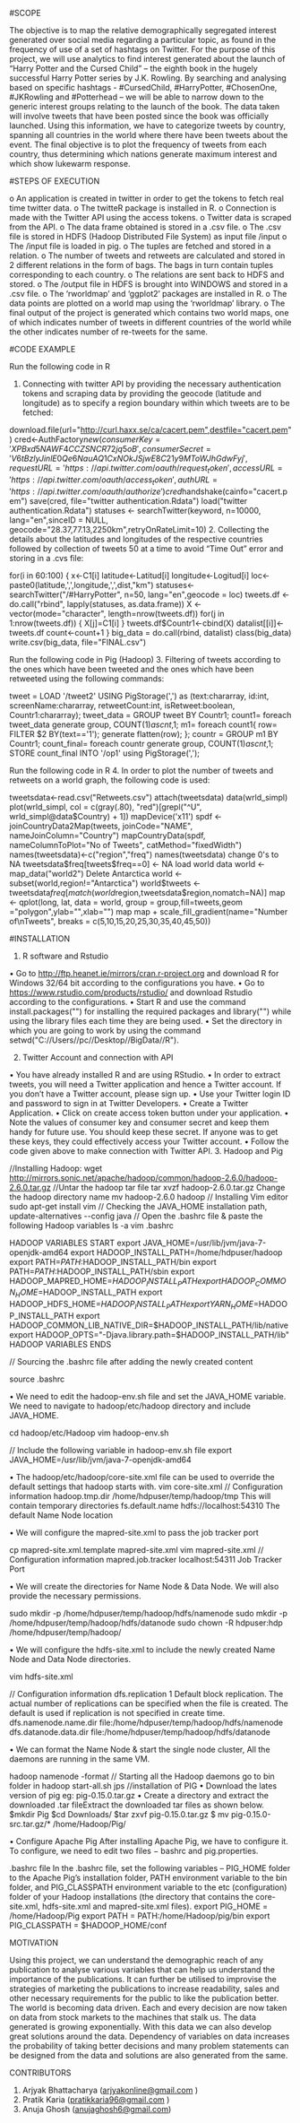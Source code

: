 
#SCOPE

The objective is to map the relative demographically segregated interest generated over social media regarding a particular topic, as found in the frequency of use of a set of hashtags on Twitter. For the purpose of this project, we will use analytics to find interest generated about the launch of “Harry Potter and the Cursed Child” – the eighth book in the hugely successful Harry Potter series by J.K. Rowling. 
By searching and analysing based on specific hashtags - #CursedChild, #HarryPotter, #ChosenOne, #JKRowling and #Potterhead – we will be able to narrow down to the generic interest groups relating to the launch of the book. The data taken will involve tweets that have been posted since the book was officially launched.
Using this information, we have to categorize tweets by country, spanning all countries in the world where there have been tweets about the event. The final objective is to plot the frequency of tweets from each country, thus determining which nations generate maximum interest and which show lukewarm response.

#STEPS OF EXECUTION

o	An application is created in twitter in order to get the tokens to fetch real time twitter data.
o	The twitteR package is installed in R.
o	Connection is made with the Twitter API using the access tokens.
o	Twitter data is scraped from the API.
o	The data frame obtained is stored in a .csv file.
o	The .csv file is stored in HDFS (Hadoop Distributed File System) as input file /input 
o	The /input file is loaded in pig.
o	The tuples are fetched and stored in a relation.
o	The number of tweets and retweets are calculated and stored in 2 different relations in the form of bags. The bags in turn contain tuples corresponding to each country.
o	The relations are sent back to HDFS and stored.
o	The /output file in HDFS is brought into WINDOWS and stored in a .csv file.
o	The ‘rworldmap’ and ‘ggplot2’ packages are installed in R.
o	The data points are plotted on a world map using the ‘rworldmap’ library.
o	The final output of the project is generated which contains two world maps, one of which indicates number of tweets in different countries of the world while the other indicates number of re-tweets for the same.

#CODE EXAMPLE
		    
Run the following code in R
1.	Connecting with twitter API by providing the necessary authentication tokens and scraping data by providing the geocode (latitude and longitude) as to specify a region boundary within which tweets are to be fetched:

download.file(url="http://curl.haxx.se/ca/cacert.pem",destfile="cacert.pem")
cred<-AuthFactory$new(consumerKey='XPBxd5NAWF4CCZSNCR72jq5oB',               consumerSecret='V6tBzlyJinlE0Qe6NauAQ1CxNOkJSjwE8C21y9MToWJhGdwFyj',              requestURL='https://api.twitter.com/oauth/request_token',                       accessURL='https://api.twitter.com/oauth/access_token',                        authURL='https://api.twitter.com/oauth/authorize')
cred$handshake(cainfo="cacert.pem")
save(cred, file="twitter authentication.Rdata")
load("twitter authentication.Rdata")
statuses <- searchTwitter(keyword, n=10000, lang="en",sinceID = NULL, geocode="28.37,77.13,2250km",retryOnRateLimit=10)
2.	Collecting the details about the latitudes and longitudes of the respective countries followed by collection of tweets 50 at a time to avoid “Time Out” error and storing in a .cvs file:

for(i in 60:100)
{
 				 x<-C1[i]
 				 latitude<-Latitud[i]
 				 longitude<-Logitud[i]
 				 loc<-paste0(latitude,',',longitude,',',dist,"km")
statuses<-searchTwitter("/#HarryPotter", n=50, lang="en",geocode = loc)
 				 tweets.df <- do.call("rbind", lapply(statuses, as.data.frame))
 				 X <- vector(mode="character", length=nrow(tweets.df))
  				for(j in 1:nrow(tweets.df))
  				{
    					X[j]=C1[i]
 				 }
 				 tweets.df$Countr1<-cbind(X)
 				 datalist[[i]]<-tweets.df
   				 count<-count+1
}
big_data = do.call(rbind, datalist)
class(big_data)
write.csv(big_data, file="FINAL.csv")
		
Run the following code in Pig (Hadoop)
3.	Filtering of tweets according to the ones which have been tweeted and the ones which have been retweeted using the following commands:

tweet = LOAD '/tweet2' USING PigStorage(',') as (text:chararray, id:int, screenName:chararray, retweetCount:int, isRetweet:boolean, Countr1:chararray);
tweet_data = GROUP tweet BY Countr1;
count1= foreach tweet_data generate group, COUNT($1) as cnt,$1;
m1= foreach count1{
			row= FILTER $2 BY(text=='1');
			generate flatten(row);
			};
countr = GROUP m1 BY Countr1;
count_final= foreach countr generate group, COUNT($1) as cnt,$1;
STORE count_final INTO '/op1' using PigStorage(',');

Run the following code in R
4.	In order to plot the number of tweets and retweets on a world graph, the following code is used:

tweetsdata<-read.csv("Retweets.csv")
attach(tweetsdata)
data(wrld_simpl)
plot(wrld_simpl, 
     			col = c(gray(.80), "red")[grepl("^U", wrld_simpl@data$Country) + 1])
mapDevice('x11')
spdf     <-joinCountryData2Map(tweets, joinCode="NAME", nameJoinColumn="Country")
mapCountryData(spdf, nameColumnToPlot="No of Tweets", catMethod="fixedWidth")
names(tweetsdata)<-c("region","freq")
names(tweetsdata)
change 0's to NA
tweetsdata$freq[tweets$freq==0] <- NA
load world data
world <- map_data("world2")
Delete Antarctica
world <- subset(world,region!="Antarctica")
world$tweets <- tweetsdata$freq[match(world$region,tweetsdata$region,nomatch=NA)]
map <- qplot(long, lat, data = world, group = group,fill=tweets,geom ="polygon",ylab="",xlab="")
map
map + scale_fill_gradient(name="Number of\nTweets", breaks = c(5,10,15,20,25,30,35,40,45,50))

#INSTALLATION

1.	R software and Rstudio

•	Go to  http://ftp.heanet.ie/mirrors/cran.r-project.org and download R for Windows 32/64 bit according to the configurations you have.
•	Go to https://www.rstudio.com/products/rstudio/ and download Rstudio according to the configurations.
•	Start R and use the command install.packages("<package name>") for installing the required packages and library("<library name>") while using the library files each time they are being used.
•	Set the directory in which you are going to work by using the command setwd("C://Users//pc//Desktop//BigData//R").

2.	Twitter Account and connection with API

•	You have already installed R and are using RStudio.
•	In order to extract tweets, you will need a Twitter application and hence a Twitter account. If you don’t have a Twitter account, please sign up.
•	Use your Twitter login ID and password to sign in at Twitter Developers.
•	Create a Twitter Application.
•	Click on create access token button under your application.
•	Note the values of consumer key and consumer secret and keep them handy for future use. You should keep these secret. If anyone was to get these keys, they could effectively access your Twitter account.
•	Follow the code given above to make connection with Twitter API.
3.	Hadoop and Pig

//Installing Hadoop:
wget http://mirrors.sonic.net/apache/hadoop/common/hadoop-2.6.0/hadoop-2.6.0.tar.gz
//Untar the hadoop tar file
tar xvzf hadoop-2.6.0.tar.gz
Change the hadoop directory name
mv hadoop-2.6.0 hadoop
// Installing Vim editor
sudo apt-get install vim
// Checking the JAVA_HOME installation path,
update-alternatives --config java
// Open the .bashrc file & paste the following Hadoop variables
ls -a
vim .bashrc

HADOOP VARIABLES START
export JAVA_HOME=/usr/lib/jvm/java-7-openjdk-amd64
export HADOOP_INSTALL_PATH=/home/hdpuser/hadoop
export PATH=$PATH:$HADOOP_INSTALL_PATH/bin
export PATH=$PATH:$HADOOP_INSTALL_PATH/sbin
export HADOOP_MAPRED_HOME=$HADOOP_INSTALL_PATH
export HADOOP_COMMON_HOME=$HADOOP_INSTALL_PATH
export HADOOP_HDFS_HOME=$HADOOP_INSTALL_PATH
export YARN_HOME=$HADOOP_INSTALL_PATH
export HADOOP_COMMON_LIB_NATIVE_DIR=$HADOOP_INSTALL_PATH/lib/native
export HADOOP_OPTS="-Djava.library.path=$HADOOP_INSTALL_PATH/lib"
HADOOP VARIABLES ENDS

// Sourcing the .bashrc file after adding the newly created content

source .bashrc

•	We need to edit the hadoop-env.sh file and set the JAVA_HOME variable. We need to navigate to hadoop/etc/hadoop directory and include JAVA_HOME.

cd hadoop/etc/Hadoop
vim hadoop-env.sh

// Include the following variable in hadoop-env.sh file
export JAVA_HOME=/usr/lib/jvm/java-7-openjdk-amd64

•	The hadoop/etc/hadoop/core-site.xml file can be used to override the default settings that hadoop starts with.
vim core-site.xml
// Configuration information
<configuration>
 <property>
  <name>hadoop.tmp.dir</name>
  <value>/home/hdpuser/temp/hadoop/tmp</value>
<description>This will contain temporary directories   </description>
 </property>
 <property>
  <name>fs.default.name</name>
  <value>hdfs://localhost:54310</value>
  <description>The default Name Node location</description>
 </property>
</configuration>


•	We will configure the mapred-site.xml to pass the job tracker port

cp mapred-site.xml.template mapred-site.xml
vim mapred-site.xml
// Configuration information
<configuration>
 <property>
  <name>mapred.job.tracker</name>
  <value>localhost:54311</value>
  <description> Job Tracker Port</description>
 </property>
</configuration>

•	We will create the directories for Name Node & Data Node. We will also provide the necessary permissions.

sudo mkdir -p /home/hdpuser/temp/hadoop/hdfs/namenode
sudo mkdir -p /home/hdpuser/temp/hadoop/hdfs/datanode
sudo chown -R hdpuser:hdp /home/hdpuser/temp/hadoop/


•	We will configure the hdfs-site.xml to include the newly created Name Node and Data Node directories.

vim hdfs-site.xml

// Configuration information
<configuration>
 <property>
  <name>dfs.replication</name>
  <value>1</value>
  <description>Default block replication.
The actual number of replications can be specified when the file is created.
The default is used if replication is not specified in create time.
  </description>
 </property>
 <property>
   <name>dfs.namenode.name.dir</name>
<value>file:/home/hdpuser/temp/hadoop/hdfs/namenode</value>
 </property>
 <property>
<name>dfs.datanode.data.dir</name>
<value>file:/home/hdpuser/temp/hadoop/hdfs/datanode </value>
</property>
</configuration>

•	We can format the Name Node & start the single node cluster, All the daemons are running in the same VM.

hadoop namenode -format
// Starting all the Hadoop daemons
go to bin folder in hadoop
start-all.sh
jps
		//installation of PIG
•	Download the lates version of pig eg: pig-0.15.0.tar.gz
•	Create a directory and extract the downloaded .tar fileExtract the downloaded tar files as shown below.
$mkdir Pig
$cd Downloads/
$tar zxvf pig-0.15.0.tar.gz
$ mv pig-0.15.0-src.tar.gz/* /home/Hadoop/Pig/

•	Configure Apache Pig
After installing Apache Pig, we have to configure it. To configure, we need to edit two files − bashrc and pig.properties.

.bashrc file
In the .bashrc file, set the following variables –
PIG_HOME folder to the Apache Pig’s installation folder,
PATH environment variable to the bin folder, and
PIG_CLASSPATH environment variable to the etc (configuration) folder of your Hadoop installations (the directory that contains the core-site.xml, hdfs-site.xml and mapred-site.xml files).
export PIG_HOME = /home/Hadoop/Pig
export PATH  = PATH:/home/Hadoop/pig/bin
export PIG_CLASSPATH = $HADOOP_HOME/conf

MOTIVATION

Using this project, we can understand the demographic reach of any publication to analyse various variables that can help us understand the importance of the publications. It can further be utilised to improvise the strategies of marketing the publications to increase readability, sales and other necessary requirements for the public to like the publication better.
The world is becoming data driven. Each and every decision are now taken on data from stock markets to the machines that stalk us. The data generated is growing exponentially. With this data we can also develop great solutions around the data. Dependency of variables on data increases the probability of taking better decisions and many problem statements can be designed from the data and solutions are also generated from the same.

CONTRIBUTORS

1.	Arjyak Bhattacharya (arjyakonline@gmail.com )
2.	Pratik Karia (pratikkaria96@gmail.com )
3.	Anuja Ghosh (anujaghosh6@gmail.com)








